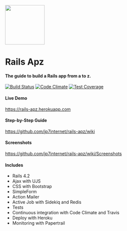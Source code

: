 <img src="https://raw.githubusercontent.com/wiki/jp7internet/rails-apz/images/rails-apz.png" width="128">

# Rails Apz

#### The guide to build a Rails app from a to z.

[![Build Status](https://travis-ci.org/jp7internet/rails-apz.svg?branch=master)](https://travis-ci.org/jp7internet/rails-apz)
[![Code Climate](https://codeclimate.com/github/jp7internet/rails-apz/badges/gpa.svg)](https://codeclimate.com/github/jp7internet/rails-apz)
[![Test Coverage](https://codeclimate.com/github/jp7internet/rails-apz/badges/coverage.svg)](https://codeclimate.com/github/jp7internet/rails-apz/coverage)

####  Live Demo

https://rails-apz.herokuapp.com

#### Step-by-Step Guide

https://github.com/jp7internet/rails-apz/wiki

#### Screenshots

https://github.com/jp7internet/rails-apz/wiki/Screenshots

#### Includes

* Rails 4.2
* Ajax with UJS
* CSS with Bootstrap
* SimpleForm
* Action Mailer
* Active Job with Sidekiq and Redis
* Tests
* Continuous integration with Code Climate and Travis
* Deploy with Heroku
* Monitoring with Papertrail
